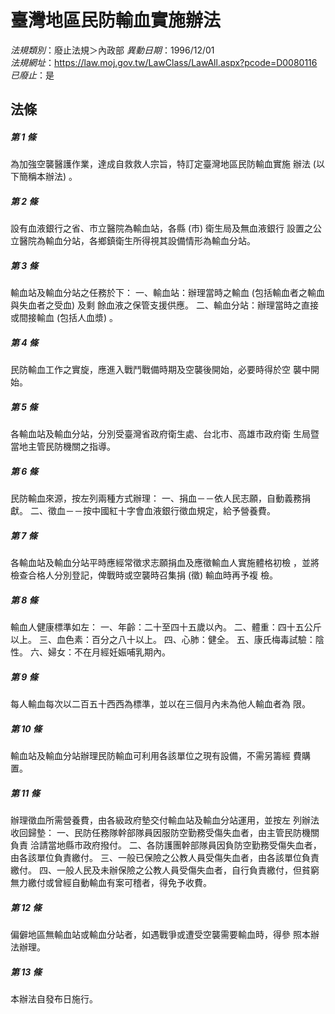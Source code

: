 # 臺灣地區民防輸血實施辦法

*法規類別*：廢止法規＞內政部
*異動日期*：1996/12/01  
*法規網址*：https://law.moj.gov.tw/LawClass/LawAll.aspx?pcode=D0080116
*已廢止*：是


## 法條
##### 第 1 條
為加強空襲醫護作業，達成自救救人宗旨，特訂定臺灣地區民防輸血實施
辦法 (以下簡稱本辦法) 。

##### 第 2 條
設有血液銀行之省、市立醫院為輸血站，各縣 (市) 衛生局及無血液銀行
設置之公立醫院為輸血分站，各鄉鎮衛生所得視其設備情形為輸血分站。

##### 第 3 條
輸血站及輸血分站之任務於下：
一、輸血站：辦理當時之輸血 (包括輸血者之輸血與失血者之受血) 及剩
    餘血液之保管支援供應。
二、輸血分站：辦理當時之直接或間接輸血 (包括人血漿) 。


##### 第 4 條
民防輸血工作之實旋，應進入戰鬥戰備時期及空襲後開始，必要時得於空
襲中開始。

##### 第 5 條
各輸血站及輸血分站，分別受臺灣省政府衛生處、台北市、高雄市政府衛
生局暨當地主管民防機關之指導。

##### 第 6 條
民防輸血來源，按左列兩種方式辦理：
一、捐血－－依人民志願，自動義務捐獻。
二、徵血－－按中國紅十字會血液銀行徵血規定，給予營養費。


##### 第 7 條
各輸血站及輸血分站平時應經常徵求志願捐血及應徵輸血人實施體格初檢
，並將檢查合格人分別登記，俾戰時或空襲時召集捐 (徵) 輸血時再予複
檢。

##### 第 8 條
輸血人健康標準如左：
一、年齡：二十至四十五歲以內。
二、體重：四十五公斤以上。
三、血色素：百分之八十以上。
四、心肺：健全。
五、康氏梅毒試驗：陰性。
六、婦女：不在月經妊娠哺乳期內。


##### 第 9 條
每人輸血每次以二百五十西西為標準，並以在三個月內未為他人輸血者為
限。

##### 第 10 條
輸血站及輸血分站辦理民防輸血可利用各該單位之現有設備，不需另籌經
費購置。

##### 第 11 條
辦理徵血所需營養費，由各級政府墊交付輸血站及輸血分站運用，並按左
列辦法收回歸墊：
一、民防任務隊幹部隊員因服防空勤務受傷失血者，由主管民防機關負責
    洽請當地縣市政府撥付。
二、各防護團幹部隊員因負防空勤務受傷失血者，由各該單位負責繳付。
三、一般已保險之公教人員受傷失血者，由各該單位負責繳付。
四、一般人民及未辦保險之公教人員受傷失血者，自行負責繳付，但貧窮
    無力繳付或曾經自動輸血有案可稽者，得免予收費。

##### 第 12 條
偏僻地區無輸血站或輸血分站者，如遇戰爭或遭受空襲需要輸血時，得參
照本辦法辦理。

##### 第 13 條
本辦法自發布日施行。


